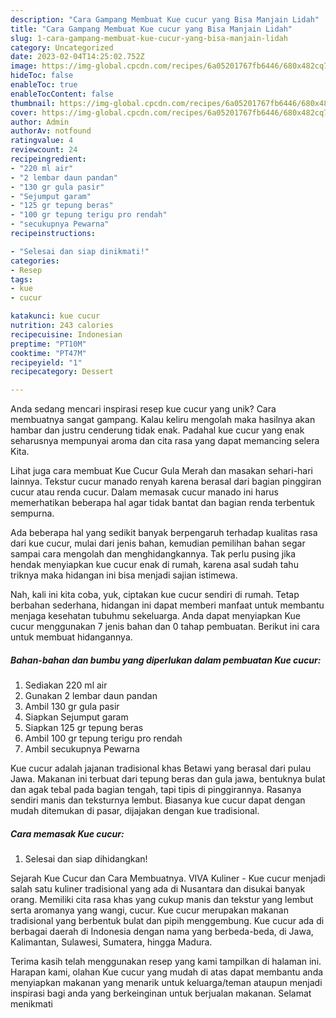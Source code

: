 ```yaml
---
description: "Cara Gampang Membuat Kue cucur yang Bisa Manjain Lidah"
title: "Cara Gampang Membuat Kue cucur yang Bisa Manjain Lidah"
slug: 1-cara-gampang-membuat-kue-cucur-yang-bisa-manjain-lidah
category: Uncategorized
date: 2023-02-04T14:25:02.752Z
image: https://img-global.cpcdn.com/recipes/6a05201767fb6446/680x482cq70/kue-cucur-foto-resep-utama.jpg
hideToc: false
enableToc: true
enableTocContent: false
thumbnail: https://img-global.cpcdn.com/recipes/6a05201767fb6446/680x482cq70/kue-cucur-foto-resep-utama.jpg
cover: https://img-global.cpcdn.com/recipes/6a05201767fb6446/680x482cq70/kue-cucur-foto-resep-utama.jpg
author: Admin
authorAv: notfound
ratingvalue: 4
reviewcount: 24
recipeingredient:
- "220 ml air"
- "2 lembar daun pandan"
- "130 gr gula pasir"
- "Sejumput garam"
- "125 gr tepung beras"
- "100 gr tepung terigu pro rendah"
- "secukupnya Pewarna"
recipeinstructions:

- "Selesai dan siap dinikmati!"
categories:
- Resep
tags:
- kue
- cucur

katakunci: kue cucur 
nutrition: 243 calories
recipecuisine: Indonesian
preptime: "PT10M"
cooktime: "PT47M"
recipeyield: "1"
recipecategory: Dessert

---
```





Anda sedang mencari inspirasi resep kue cucur yang unik? Cara membuatnya sangat gampang. Kalau keliru mengolah maka hasilnya akan hambar dan justru cenderung tidak enak. Padahal kue cucur yang enak seharusnya mempunyai aroma dan cita rasa yang dapat memancing selera Kita.





Lihat juga cara membuat Kue Cucur Gula Merah dan masakan sehari-hari lainnya. Tekstur cucur manado renyah karena berasal dari bagian pinggiran cucur atau renda cucur. Dalam memasak cucur manado ini harus memerhatikan beberapa hal agar tidak bantat dan bagian renda terbentuk sempurna.

Ada beberapa hal yang sedikit banyak berpengaruh terhadap kualitas rasa dari kue cucur, mulai dari jenis bahan, kemudian pemilihan bahan segar sampai cara mengolah dan menghidangkannya. Tak perlu pusing jika hendak menyiapkan kue cucur enak di rumah, karena asal sudah tahu triknya maka hidangan ini bisa menjadi sajian istimewa.






Nah, kali ini kita coba, yuk, ciptakan kue cucur sendiri di rumah. Tetap berbahan sederhana, hidangan ini dapat memberi manfaat untuk membantu menjaga kesehatan tubuhmu sekeluarga. Anda dapat menyiapkan Kue cucur menggunakan 7 jenis bahan dan 0 tahap pembuatan. Berikut ini cara untuk membuat hidangannya.

<!--inarticleads1-->

##### Bahan-bahan dan bumbu yang diperlukan dalam pembuatan Kue cucur:

1. Sediakan 220 ml air
1. Gunakan 2 lembar daun pandan
1. Ambil 130 gr gula pasir
1. Siapkan Sejumput garam
1. Siapkan 125 gr tepung beras
1. Ambil 100 gr tepung terigu pro rendah
1. Ambil secukupnya Pewarna


Kue cucur adalah jajanan tradisional khas Betawi yang berasal dari pulau Jawa. Makanan ini terbuat dari tepung beras dan gula jawa, bentuknya bulat dan agak tebal pada bagian tengah, tapi tipis di pinggirannya. Rasanya sendiri manis dan teksturnya lembut. Biasanya kue cucur dapat dengan mudah ditemukan di pasar, dijajakan dengan kue tradisional. 

<!--inarticleads2-->

##### Cara memasak Kue cucur:


1. Selesai dan siap dihidangkan!

Sejarah Kue Cucur dan Cara Membuatnya. VIVA Kuliner - Kue cucur menjadi salah satu kuliner tradisional yang ada di Nusantara dan disukai banyak orang. Memiliki cita rasa khas yang cukup manis dan tekstur yang lembut serta aromanya yang wangi, cucur. Kue cucur merupakan makanan tradisional yang berbentuk bulat dan pipih menggembung. Kue cucur ada di berbagai daerah di Indonesia dengan nama yang berbeda-beda, di Jawa, Kalimantan, Sulawesi, Sumatera, hingga Madura. 

Terima kasih telah menggunakan resep yang kami tampilkan di halaman ini. Harapan kami, olahan Kue cucur yang mudah di atas dapat membantu anda menyiapkan makanan yang menarik untuk keluarga/teman ataupun menjadi inspirasi bagi anda yang berkeinginan untuk berjualan makanan. Selamat menikmati
